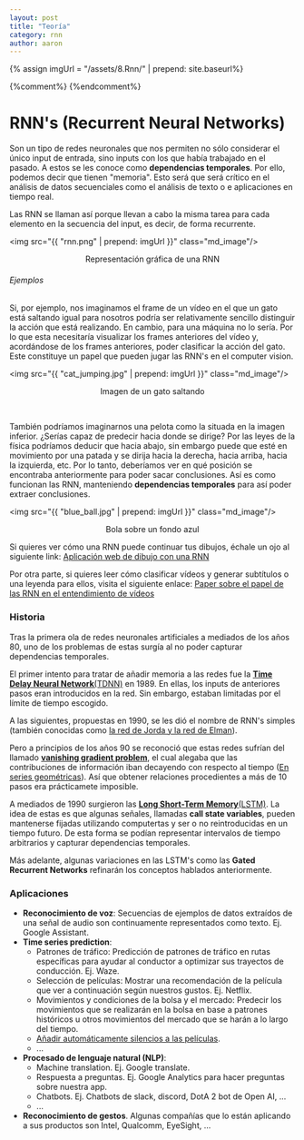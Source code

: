 ```yaml
---
layout: post
title: "Teoría"
category: rnn
author: aaron
---
```


{% assign imgUrl = "/assets/8.Rnn/" | prepend: site.baseurl%}

{%comment%}
{%endcomment%}

# RNN's (Recurrent Neural Networks)

Son un tipo de redes neuronales que nos permiten no sólo considerar el único input de entrada, sino inputs con los que había trabajado en el pasado. A estos se les conoce como **dependencias temporales**. Por ello, podemos decir que tienen "memoria". Esto será que será crítico en el análisis de datos secuenciales como el análisis de texto o e aplicaciones en tiempo real.

Las RNN se llaman así porque llevan a cabo la misma tarea para cada elemento en la secuencia del input, es decir, de forma recurrente.



<img src="{{ "rnn.png" | prepend: imgUrl }}" class="md_image"/>

<p style="text-align:center">Representación gráfica de una RNN</p>

###### Ejemplos

Si, por ejemplo, nos imaginamos el frame de un vídeo en el que un gato está saltando  igual para nosotros podría ser relativamente sencillo distinguir la acción que está realizando. En cambio, para una máquina no lo sería. Por lo que esta necesitaría visualizar los frames anteriores del vídeo y, acordándose de los frames anteriores, poder clasificar la acción del gato. Este constituye un papel que pueden jugar las RNN's en el computer vision.

<img src="{{ "cat_jumping.jpg" | prepend: imgUrl }}" class="md_image"/>

<p style="text-align:center">Imagen de un gato saltando</p>

<br/>

También podríamos imaginarnos una pelota como la situada en la imagen inferior. ¿Serías capaz de predecir hacia donde se dirige? Por las leyes de la física podríamos deducir que hacia abajo, sin embargo puede que esté en movimiento por una patada y se dirija hacia la derecha, hacia arriba, hacia la izquierda, etc. Por lo tanto, deberíamos ver en qué posición se encontraba anteriormente para poder sacar conclusiones. Así es como funcionan las RNN, manteniendo **dependencias temporales** para así poder extraer conclusiones.

<img src="{{ "blue_ball.jpg" | prepend: imgUrl }}" class="md_image"/>

<p style="text-align:center">Bola sobre un fondo azul</p>

Si quieres ver cómo una RNN puede continuar tus dibujos, échale un ojo al siguiente link: [Aplicación web de dibujo con una RNN](https://magenta.tensorflow.org/assets/sketch_rnn_demo/index.html)

Por otra parte, si quieres leer cómo clasificar vídeos y generar subtítulos o una leyenda para ellos, visita el siguiente enlace: [Paper sobre el papel de las  RNN en el entendimiento de vídeos](https://video.udacity-data.com/topher/2018/May/5af0e03b_video-classification/video-classification.pdf)

### Historia

Tras la primera ola de redes neuronales artificiales a mediados de los años 80, uno de los problemas de estas surgía al no poder capturar dependencias temporales.

El primer intento para tratar de añadir memoria a las redes fue la [**Time Delay Neural Network**(TDNN)](https://en.wikipedia.org/wiki/Time_delay_neural_network) en 1989. En ellas, los inputs de anteriores pasos eran introducidos en la red. Sin embargo, estaban limitadas por el límite de tiempo escogido.

A las siguientes, propuestas en 1990, se les dió el nombre de RNN's simples (también conocidas como [la red de Jorda y la red de Elman](https://onlinelibrary.wiley.com/doi/abs/10.1207/s15516709cog1402_1)).

Pero a principios de los años 90 se reconoció que estas redes sufrían del llamado [**vanishing gradient problem**](https://en.wikipedia.org/wiki/Vanishing_gradient_problem), el cual alegaba que las contribuciones de información iban decayendo con respecto al tiempo ([En series geométricas](https://en.wikipedia.org/wiki/Geometric_series)). Así que obtener relaciones procedientes a más de 10 pasos era prácticamete imposible.

A mediados de 1990 surgieron las [**Long Short-Term Memory**(LSTM)](http://www.bioinf.jku.at/publications/older/2604.pdf). La idea de estas es que algunas señales, llamadas **call state variables**, pueden mantenerse fijadas utilizando computertas y ser o no reintroducidas en un tiempo futuro. De esta forma se podían representar intervalos de tiempo arbitrarios y capturar dependencias temporales.

Más adelante, algunas variaciones en las LSTM's como las **Gated Recurrent Networks** refinarán los conceptos hablados anteriormente.

### Aplicaciones

- **Reconocimiento de voz**: Secuencias de ejemplos de datos extraídos de una señal de audio son continuamente representados como texto. Ej. Google Assistant.
- **Time series prediction**:
  - Patrones de tráfico: Predicción de patrones de tráfico en rutas específicas para ayudar al conductor a optimizar sus trayectos de conducción. Ej. Waze.
  - Selección de películas: Mostrar una recomendación de la película que ver a continuación según nuestros gustos. Ej. Netflix.
  - Movimientos y condiciones de la bolsa y el mercado: Predecir los movimientos que se realizarán en la bolsa en base a patrones históricos u otros movimientos del mercado que se harán a lo largo del tiempo.
  - [Añadir automáticamente silencios a las películas](https://www.youtube.com/watch?time_continue=1&v=0FW99AQmMc8).
  - ...
- **Procesado de lenguaje natural (NLP)**:
  - Machine translation. Ej. Google translate.
  - Respuesta a preguntas. Ej. Google Analytics para hacer preguntas sobre nuestra app.
  - Chatbots. Ej. Chatbots de slack, discord, DotA 2 bot de Open AI, ...
  - ...
- **Reconocimiento de gestos**. Algunas compañías que lo están aplicando a sus productos son Intel, Qualcomm, EyeSight, ...

